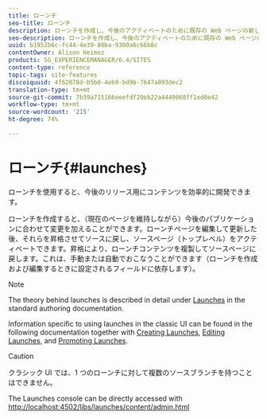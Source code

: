 ```yaml
---
title: ローンチ
seo-title: ローンチ
description: ローンチを作成し、今後のアクティベートのために既存の Web ページの新しいバージョンを更新できるようにします。ローンチを作成するとき、タイトルとソースページを指定します。
seo-description: ローンチを作成し、今後のアクティベートのために既存の Web ページの新しいバージョンを更新できるようにします。ローンチを作成するとき、タイトルとソースページを指定します。
uuid: b1952b6c-fc44-4e39-80ba-9380a6c66b8c
contentOwner: Alison Heimoz
products: SG_EXPERIENCEMANAGER/6.4/SITES
content-type: reference
topic-tags: site-features
discoiquuid: 4f62078d-b5b0-4eb9-bd9b-7647a093dec2
translation-type: tm+mt
source-git-commit: 7b39a715166eeefdf20eb22a4449068ff1ed0e42
workflow-type: tm+mt
source-wordcount: '215'
ht-degree: 74%

---
```



# ローンチ{#launches}

ローンチを使用すると、今後のリリース用にコンテンツを効率的に開発できます。

ローンチを作成すると、（現在のページを維持しながら）今後のパブリケーションに合わせて変更を加えることができます。ローンチページを編集して更新した後、それらを昇格させてソースに戻し、ソースページ（トップレベル）をアクティベートできます。昇格により、ローンチコンテンツを複製してソースページに戻します。これは、手動または自動でおこなうことができます（ローンチを作成および編集するときに設定されるフィールドに依存します）。

>[!NOTE]
>
>The theory behind launches is described in detail under [Launches](/help/sites-authoring/launches.md) in the standard authoring documentation.
>
>Information specific to using launches in the classic UI can be found in the following documentation together with [Creating Launches](/help/sites-classic-ui-authoring/classic-launches-creating.md), [Editing Launches](/help/sites-classic-ui-authoring/classic-launches-editing.md), and [Promoting Launches](/help/sites-classic-ui-authoring/classic-launches-promoting.md).

>[!CAUTION]
>
>クラシック UI では、1 つのローンチに対して複数のソースブランチを持つことはできません。

The Launches console can be directly accessed with [http://localhost:4502/libs/launches/content/admin.html](http://localhost:4502/libs/launches/content/admin.html)
